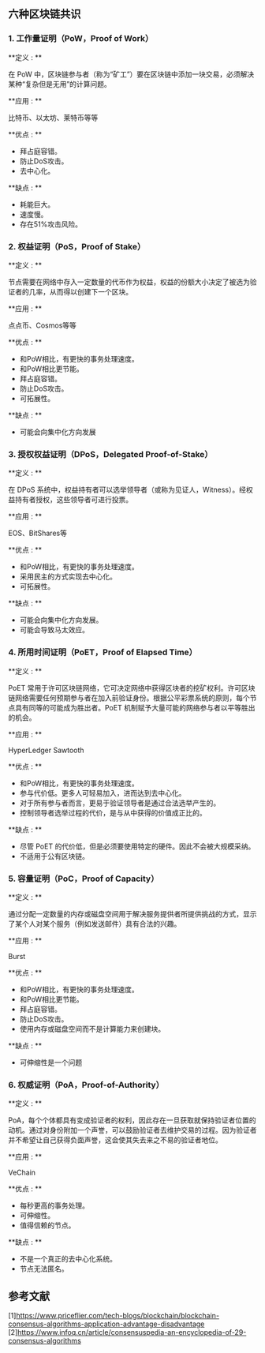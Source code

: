## 六种区块链共识

### 1. 工作量证明（PoW，Proof of Work）

**定义 :  **

在 PoW 中，区块链参与者（称为“矿工”）要在区块链中添加一块交易，必须解决某种“复杂但是无用”的计算问题。

**应用 : **

比特币、以太坊、莱特币等等

**优点 : **

- 拜占庭容错。
- 防止DoS攻击。
- 去中心化。

**缺点 : **

- 耗能巨大。
- 速度慢。
- 存在51%攻击风险。

### 2. 权益证明（PoS，Proof of Stake）

**定义 :  **

节点需要在网络中存入一定数量的代币作为权益，权益的份额大小决定了被选为验证者的几率，从而得以创建下一个区块。

**应用 : **

点点币、Cosmos等等

**优点 : **

- 和PoW相比，有更快的事务处理速度。
- 和PoW相比更节能。
- 拜占庭容错。
- 防止DoS攻击。
- 可拓展性。
  

**缺点 : **

- 可能会向集中化方向发展

### 3. 授权权益证明（DPoS，Delegated Proof-of-Stake）

**定义 :  **

在 DPoS 系统中，权益持有者可以选举领导者（或称为见证人，Witness）。经权益持有者授权，这些领导者可进行投票。

**应用 : **

EOS、BitShares等

**优点 : **

- 和PoW相比，有更快的事务处理速度。
- 采用民主的方式实现去中心化。
- 可拓展性。

**缺点 : **

- 可能会向集中化方向发展。
- 可能会导致马太效应。

### 4. 所用时间证明（PoET，Proof of Elapsed Time）

**定义 :  **

PoET 常用于许可区块链网络，它可决定网络中获得区块者的挖矿权利。许可区块链网络需要任何预期参与者在加入前验证身份。根据公平彩票系统的原则，每个节点具有同等的可能成为胜出者。PoET 机制赋予大量可能的网络参与者以平等胜出的机会。

**应用 : **

HyperLedger Sawtooth

**优点 : **

- 和PoW相比，有更快的事务处理速度。
- 参与代价低。更多人可轻易加入，进而达到去中心化。
- 对于所有参与者而言，更易于验证领导者是通过合法选举产生的。
- 控制领导者选举过程的代价，是与从中获得的价值成正比的。

**缺点 : **

- 尽管 PoET 的代价低，但是必须要使用特定的硬件。因此不会被大规模采纳。
- 不适用于公有区块链。

### 5. 容量证明（PoC，Proof of Capacity）

**定义 :  **

通过分配一定数量的内存或磁盘空间用于解决服务提供者所提供挑战的方式，显示了某个人对某个服务（例如发送邮件）具有合法的兴趣。

**应用 : **

Burst

**优点 : **

- 和PoW相比，有更快的事务处理速度。
- 和PoW相比更节能。
- 拜占庭容错。
- 防止DoS攻击。
- 使用内存或磁盘空间而不是计算能力来创建块。

**缺点 : **

- 可伸缩性是一个问题

### 6. 权威证明（PoA，Proof-of-Authority）

**定义 :  **

PoA，每个个体都具有变成验证者的权利，因此存在一旦获取就保持验证者位置的动机。通过对身份附加一个声誉，可以鼓励验证者去维护交易的过程。因为验证者并不希望让自己获得负面声誉，这会使其失去来之不易的验证者地位。

**应用 : **

VeChain

**优点 : **

- 每秒更高的事务处理。
- 可伸缩性。
- 值得信赖的节点。

**缺点 : **

- 不是一个真正的去中心化系统。
- 节点无法匿名。

## 参考文献

[1]<https://www.priceflier.com/tech-blogs/blockchain/blockchain-consensus-algorithms-application-advantage-disadvantage>
[2]<https://www.infoq.cn/article/consensuspedia-an-encyclopedia-of-29-consensus-algorithms>
